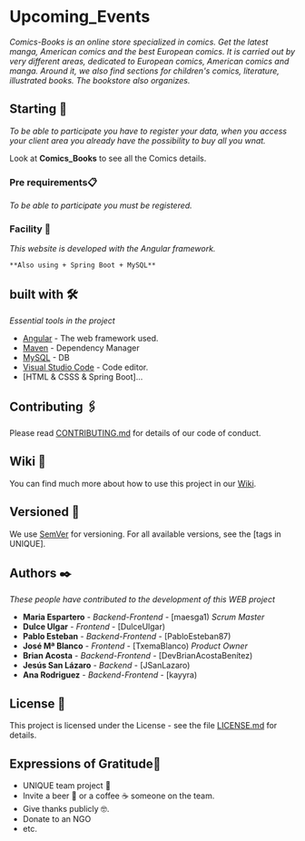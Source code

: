 
# Upcoming_Events

_Comics-Books is an online store specialized in comics. Get the latest manga, American comics and the best European comics.
It is carried out by very different areas, dedicated to European comics, American comics and manga. Around it, we also find sections for children's comics, literature, illustrated books. The bookstore also organizes._

## Starting 🚀

_To be able to participate you have to register your data, when you access your client area you already have the possibility to buy all you wnat._

Look at **Comics_Books** to see all the Comics details.


### Pre requirements📋

_To be able to participate you must be registered._


### Facility 🔧

_This website is developed with the Angular framework._

```
**Also using + Spring Boot + MySQL**

```



## built with 🛠️

_Essential tools in the project_

* [Angular]([www.dropwizard.io/1.0.2/docs/](https://blog.angular.io/)) - The web framework used.
* [Maven]([https://maven.apache.org/]) - Dependency Manager
* [MySQL]([(https://www.mysql.com/)]) - DB
* [Visual Studio Code]([https://www.mysql.com/]) - Code editor.
* [HTML & CSSS & Spring Boot]...
      
## Contributing 🖇️

Please read [CONTRIBUTING.md](https://gist.github.com/) for details of our code of conduct.

## Wiki 📖

You can find much more about how to use this project in our [Wiki](https://project/wiki).

## Versioned 📌

We use [SemVer](http://semver.org/) for versioning. For all available versions, see the [tags in UNIQUE].

## Authors ✒️

_These people have contributed to the development of this WEB project_

* **Maria Espartero** - *Backend-Frontend* - [maesga1) *Scrum Master*
* **Dulce Ulgar** - *Frontend* - [DulceUlgar)
* **Pablo Esteban** - *Backend-Frontend* - [PabloEsteban87)
* **José Mª Blanco** - *Frontend* - [TxemaBlanco) *Product Owner*
* **Brian Acosta** - *Backend-Frontend* - [DevBrianAcostaBenítez)
* **Jesús San Lázaro** - *Backend* - [JSanLazaro)
* **Ana Rodriguez** - *Backend-Frontend* - [kayyra)



## License 📄

This project is licensed under the License - see the file [LICENSE.md](LICENSE.md) for details.

## Expressions of Gratitude🎁

* UNIQUE team project 📢
* Invite a beer 🍺 or a coffee ☕ someone on the team. 
* Give thanks publicly 🤓.
* Donate to an NGO
* etc.




